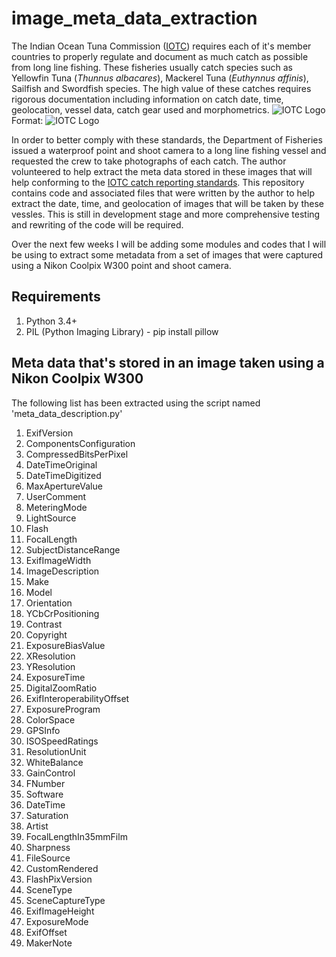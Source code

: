 # image_meta_data_extraction
The Indian Ocean Tuna Commission ([IOTC](http://www.iotc.org/)) requires each of it's member countries to properly regulate and document as much catch as possible from long line fishing. These fisheries usually catch species such as Yellowfin Tuna (*Thunnus albacares*), Mackerel Tuna (*Euthynnus affinis*), Sailfish and Swordfish species. The high value of these catches requires rigorous documentation including information on catch date, time, geolocation, vessel data, catch gear used and morphometrics.
![IOTC Logo](http://ipnlf.org/perch/resources/iotc-w300@2x.jpg)
Format: ![IOTC Logo](url)

In order to better comply with these standards, the Department of Fisheries issued a waterproof point and shoot camera to a long line fishing vessel and requested the crew to take photographs of each catch. The author volunteered to help extract the meta data stored in these images that will help conforming to the [IOTC catch reporting standards](http://iotc.org/sites/default/files/documents/data/Guidelines%20Data%20Reporting%20IOTC.pdf).
This repository contains code and associated files that were written by the author to help extract the date, time, and geolocation of images that will be taken by these vessles. This is still in development stage and more comprehensive testing and rewriting of the code will be required.

Over the next few weeks I will be adding some modules and codes that I will be using to extract some metadata from a set of images that were captured using a Nikon Coolpix W300 point and shoot camera.

## Requirements
1. Python 3.4+
2. PIL (Python Imaging Library) - pip install pillow

## Meta data that's stored in an image taken using a Nikon Coolpix W300
The following list has been extracted using the script named 'meta_data_description.py'
1. ExifVersion
2. ComponentsConfiguration
3. CompressedBitsPerPixel
4. DateTimeOriginal
5. DateTimeDigitized
6. MaxApertureValue
7. UserComment
8. MeteringMode
9. LightSource
10. Flash
11. FocalLength
12. SubjectDistanceRange
13. ExifImageWidth
14. ImageDescription
15. Make
16. Model
17. Orientation
18. YCbCrPositioning
19. Contrast
20. Copyright
21. ExposureBiasValue
22. XResolution
23. YResolution
24. ExposureTime
25. DigitalZoomRatio
26. ExifInteroperabilityOffset
27. ExposureProgram
28. ColorSpace
29. GPSInfo
30. ISOSpeedRatings
31. ResolutionUnit
32. WhiteBalance
33. GainControl
34. FNumber
35. Software
36. DateTime
37. Saturation
38. Artist
39. FocalLengthIn35mmFilm
40. Sharpness
41. FileSource
42. CustomRendered
43. FlashPixVersion
44. SceneType
45. SceneCaptureType
46. ExifImageHeight
47. ExposureMode
48. ExifOffset
49. MakerNote

